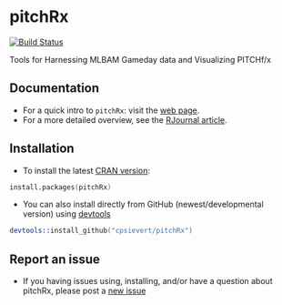 pitchRx
=======

[![Build Status](https://travis-ci.org/cpsievert/pitchRx.png)](https://travis-ci.org/cpsievert/pitchRx)

Tools for Harnessing MLBAM Gameday data and Visualizing PITCHf/x

## Documentation

* For a quick intro to `pitchRx`: visit the [web page](http://cpsievert.github.com/pitchRx/).
* For a more detailed overview, see the [RJournal article](http://journal.r-project.org/archive/accepted/sievert.pdf).

## Installation

* To install the latest [CRAN version](http://cran.r-project.org/web/packages/pitchRx/): 

```s
install.packages(pitchRx)
```

* You can also install directly from GitHub (newest/developmental version) using [devtools](http://cran.r-project.org/web/packages/devtools/)

```s
devtools::install_github("cpsievert/pitchRx")
```

## Report an issue

* If you having issues using, installing, and/or have a question about pitchRx, please post a [new issue](https://github.com/cpsievert/pitchRx/issues?state=open)
